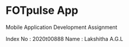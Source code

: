 # FOTpulse App
Mobile Application Development Assignment

Index No  : 2020t00888
Name : Lakshitha A.G.L


